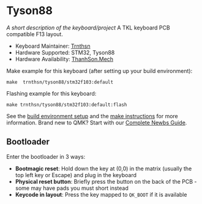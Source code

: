 # Tyson88

*A short description of the keyboard/project*
A TKL keyboard PCB compatible F13 layout.

* Keyboard Maintainer: [Trnthsn](https://github.com/trnthsn)
* Hardware Supported: STM32, Tyson88
* Hardware Availability: [ThanhSon.Mech](https://www.facebook.com/ThanhSon.mech)

Make example for this keyboard (after setting up your build environment):

    make  trnthsn/tyson88/stm32f103:default

Flashing example for this keyboard:

    make trnthsn/tyson88/stm32f103:default:flash

See the [build environment setup](https://docs.qmk.fm/#/getting_started_build_tools) and the [make instructions](https://docs.qmk.fm/#/getting_started_make_guide) for more information. Brand new to QMK? Start with our [Complete Newbs Guide](https://docs.qmk.fm/#/newbs).

## Bootloader

Enter the bootloader in 3 ways:

* **Bootmagic reset**: Hold down the key at (0,0) in the matrix (usually the top left key or Escape) and plug in the keyboard
* **Physical reset button**: Briefly press the button on the back of the PCB - some may have pads you must short instead
* **Keycode in layout**: Press the key mapped to `QK_BOOT` if it is available
